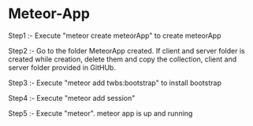 # Meteor-App

Step1 :- Execute "meteor create meteorApp" to create meteorApp

Step2 :- Go to the folder MeteorApp created. If client and server folder is created while creation, delete them and copy the collection, client and server folder provided in GitHUb.

Step3 :- Execute "meteor add twbs:bootstrap" to install bootstrap

Step4 :- Execute  "meteor add session"

Step5 :- Execute "meteor". meteor app is up and running
